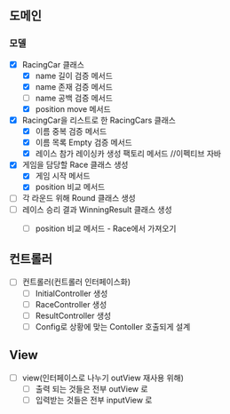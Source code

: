 ## 도메인
### 모델
- [X] RacingCar 클래스
  - [X] name 길이 검증 메서드
  - [X] name 존재 검증 메서드
  - [ ] name 공백 검증 메서드
  - [X] position move 메서드
- [X] RacingCar을 리스트로 한 RacingCars 클래스
  - [X] 이름 중복 검증 메서드
  - [X] 이름 목록 Empty 검증 메서드
  - [X] 레이스 참가 레이싱카 생성 팩토리 메서드 //이펙티브 자바
- [X] 게임을 담당할 Race 클래스 생성
  - [X] 게임 시작 메서드
  - [X] position 비교 메서드
- [ ] 각 라운드 위해 Round 클래스 생성
- [ ] 레이스 승리 결과 WinningResult 클래스 생성
  - [ ] position 비교 메서드 - Race에서 가져오기


## 컨트롤러
- [ ] 컨트롤러(컨트롤러 인터페이스화)
  - [ ] InitialController 생성
  - [ ] RaceController 생성
  - [ ] ResultController 생성
  - [ ] Config로 상황에 맞는 Contoller 호출되게 설계

## View
- [ ] view(인터페이스로 나누기 outView 재사용 위해)
  - [ ] 출력 되는 것들은 전부 outView 로
  - [ ] 입력받는 것들은 전부 inputView 로